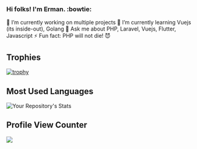 ### Hi folks! I'm Erman. :bowtie:

🔭 I’m currently working on multiple projects
🌱 I’m currently learning Vuejs (its inside-out), Golang
💬 Ask me about PHP, Laravel, Vuejs, Flutter, Javascript
⚡ Fun fact: PHP will not die! :smiling_imp:

## Trophies
[![trophy](https://github-profile-trophy.vercel.app/?username=egulhan)](https://github.com/ryo-ma/github-profile-trophy)

<!--
## GitHub Stats
![Your Repository’s Stats](https://github-readme-stats.vercel.app/api?username=egulhan&show_icons=true)
-->

## Most Used Languages
![Your Repository's Stats](https://github-readme-stats.vercel.app/api/top-langs/?username=egulhan&theme=blue-green)


## Profile View Counter
<img src="https://komarev.com/ghpvc/?username=egulhan"/>
